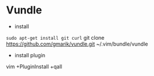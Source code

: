 # Vundle
- install

``sudo apt-get install git curl``
git clone https://github.com/gmarik/vundle.git ~/.vim/bundle/vundle

- install plugin

vim +PluginInstall +qall


